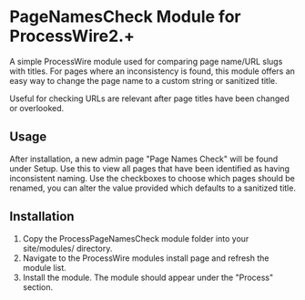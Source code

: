# PageNamesCheck Module for ProcessWire2.+

A simple ProcessWire module used for comparing page name/URL slugs with titles. For pages where an inconsistency is found, this module offers an easy way to change the page name to a custom string or sanitized title.

Useful for checking URLs are relevant after page titles have been changed or overlooked.

## Usage

After installation, a new admin page "Page Names Check" will be found under Setup. Use this to view all pages that have been identified as having inconsistent naming. Use the checkboxes to choose which pages should be renamed, you can alter the value provided which defaults to a sanitized title.

## Installation

1. Copy the ProcessPageNamesCheck module folder into your site/modules/ directory.
2. Navigate to the ProcessWire modules install page and refresh the module list.
3. Install the module. The module should appear under the "Process" section.
